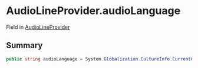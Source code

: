 # AudioLineProvider.audioLanguage

Field in [AudioLineProvider](/api/csharp/yarn.unity.audiolineprovider.md)

## Summary



```csharp
public string audioLanguage = System.Globalization.CultureInfo.CurrentCulture.Name;
```

